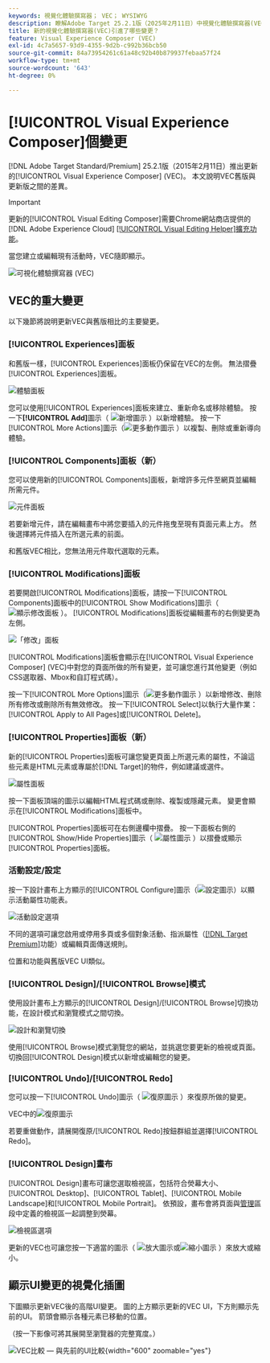 ```yaml
---
keywords: 視覺化體驗撰寫器； VEC； WYSIWYG
description: 瞭解Adobe Target 25.2.1版（2025年2月11日）中視覺化體驗撰寫器(VEC)中匯入的變更。
title: 新的視覺化體驗撰寫器(VEC)引進了哪些變更？
feature: Visual Experience Composer (VEC)
exl-id: 4c7a5657-93d9-4355-9d2b-c992b36bcb50
source-git-commit: 84a73954261c61a48c92b40b879937febaa57f24
workflow-type: tm+mt
source-wordcount: '643'
ht-degree: 0%

---
```


# [!UICONTROL Visual Experience Composer]個變更

[!DNL Adobe Target Standard/Premium] 25.2.1版（2015年2月11日）推出更新的[!UICONTROL Visual Experience Composer] (VEC)。 本文說明VEC舊版與更新版之間的差異。

>[!IMPORTANT]
>
>更新的[!UICONTROL Visual Editing Composer]需要Chrome網站商店提供的[!DNL Adobe Experience Cloud] [[!UICONTROL Visual Editing Helper]擴充功能](/help/main/c-experiences/c-visual-experience-composer/r-troubleshoot-composer/visual-editing-helper-extension.md)。

當您建立或編輯現有活動時，VEC隨即顯示。

![可視化體驗撰寫器 (VEC)](/help/main/c-experiences/c-visual-experience-composer/assets/new-vec.png)

## VEC的重大變更

以下幾節將說明更新VEC與舊版相比的主要變更。

### [!UICONTROL Experiences]面板

和舊版一樣，[!UICONTROL Experiences]面板仍保留在VEC的左側。 無法摺疊[!UICONTROL Experiences]面板。

![體驗面板](/help/main/c-experiences/c-visual-experience-composer/assets/experiences-panel.png)

您可以使用[!UICONTROL Experiences]面板來建立、重新命名或移除體驗。 按一下&#x200B;**[!UICONTROL Add]**&#x200B;圖示（ ![新增圖示](/help/main/assets/icons/Add.svg) ）以新增體驗。 按一下[!UICONTROL More Actions]圖示（![更多動作圖示](/help/main/assets/icons/MoreSmall.svg) ）以複製、刪除或重新導向體驗。

### [!UICONTROL Components]面板（新）

您可以使用新的[!UICONTROL Components]面板，新增許多元件至網頁並編輯所需元件。

![元件面板](/help/main/c-experiences/c-visual-experience-composer/assets/components-panel.png)

若要新增元件，請在編輯畫布中將您要插入的元件拖曳至現有頁面元素上方。 然後選擇將元件插入在所選元素的前面。

和舊版VEC相比，您無法用元件取代選取的元素。

### [!UICONTROL Modifications]面板

若要開啟[!UICONTROL Modifications]面板，請按一下[!UICONTROL Components]面板中的[!UICONTROL Show Modifications]圖示（ ![顯示修改面板](/help/main/assets/icons/History.svg) ）。 [!UICONTROL Modifications]面板從編輯畫布的右側變更為左側。

![「修改」面板](/help/main/c-experiences/c-visual-experience-composer/assets/modifications-panel.png)

[!UICONTROL Modifications]面板會顯示在[!UICONTROL Visual Experience Composer] (VEC)中對您的頁面所做的所有變更，並可讓您進行其他變更（例如CSS選取器、Mbox和自訂程式碼）。

按一下[!UICONTROL More Options]圖示（![更多動作圖示](/help/main/assets/icons/MoreSmall.svg) ）以新增修改、刪除所有修改或刪除所有無效修改。 按一下[!UICONTROL Select]以執行大量作業： [!UICONTROL Apply to All Pages]或[!UICONTROL Delete]。

### [!UICONTROL Properties]面板（新）

新的[!UICONTROL Properties]面板可讓您變更頁面上所選元素的屬性，不論這些元素是HTML元素或專屬於[!DNL Target]的物件，例如建議或選件。

![屬性面板](/help/main/c-experiences/c-visual-experience-composer/assets/properties-panel.png)

按一下面板頂端的圖示以編輯HTML程式碼或刪除、複製或隱藏元素。 變更會顯示在[!UICONTROL Modifications]面板中。

[!UICONTROL Properties]面板可在右側邊欄中摺疊。 按一下面板右側的[!UICONTROL Show/Hide Properties]圖示（ ![屬性圖示](/help/main/assets/icons/Propertie.svg) ）以摺疊或顯示[!UICONTROL Properties]面板。

### 活動設定/設定

按一下設計畫布上方顯示的[!UICONTROL Configure]圖示（![設定圖示](/help/main/assets/icons/Setting.svg)）以顯示活動屬性功能表。

![活動設定選項](/help/main/c-experiences/c-visual-experience-composer/assets/configure-options.png)

不同的選項可讓您啟用或停用多頁或多個對象活動、指派屬性（[[!DNL Target Premium]](/help/main/c-intro/intro.md#premium)功能）或編輯頁面傳送規則。

位置和功能與舊版VEC UI類似。

### [!UICONTROL Design]/[!UICONTROL Browse]模式

使用設計畫布上方顯示的[!UICONTROL Design]/[!UICONTROL Browse]切換功能，在設計模式和瀏覽模式之間切換。

![設計和瀏覽切換](/help/main/c-experiences/c-visual-experience-composer/assets/design-browse-mode.png)

使用[!UICONTROL Browse]模式瀏覽您的網站，並挑選您要更新的檢視或頁面。 切換回[!UICONTROL Design]模式以新增或編輯您的變更。

### [!UICONTROL Undo]/[!UICONTROL Redo]

您可以按一下[!UICONTROL Undo]圖示（ ![復原圖示](/help/main/assets/icons/Undo.svg) ）來復原所做的變更。

VEC中的![復原圖示](/help/main/c-experiences/c-visual-experience-composer/assets/undo.png)

若要重做動作，請展開復原/[!UICONTROL Redo]按鈕群組並選擇[!UICONTROL Redo]。

### [!UICONTROL Design]畫布

[!UICONTROL Design]畫布可讓您選取檢視區，包括符合熒幕大小、[!UICONTROL Desktop]、[!UICONTROL Tablet]、[!UICONTROL Mobile Landscape]和[!UICONTROL Mobile Portrait]。 依預設，畫布會將頁面與[管理](/help/main/administrating-target/visual-experience-composer-set-up.md)區段中定義的檢視區一起調整到熒幕。

![檢視區選項](/help/main/c-experiences/c-visual-experience-composer/assets/viewports.png)

更新的VEC也可讓您按一下適當的圖示（ ![放大圖示](/help/main/assets/icons/ZoomIn.svg)或![縮小圖示](/help/main/assets/icons/ZoomOut.svg) ）來放大或縮小。

## 顯示UI變更的視覺化插圖

下圖顯示更新VEC後的高階UI變更。 圖的上方顯示更新的VEC UI，下方則顯示先前的UI。 箭頭會顯示各種元素已移動的位置。

（按一下影像可將其展開至瀏覽器的完整寬度。）

![VEC比較 — 與先前的UI比較](/help/main/c-experiences/c-visual-experience-composer/assets/vec-comparison.png){width="600" zoomable="yes"}
